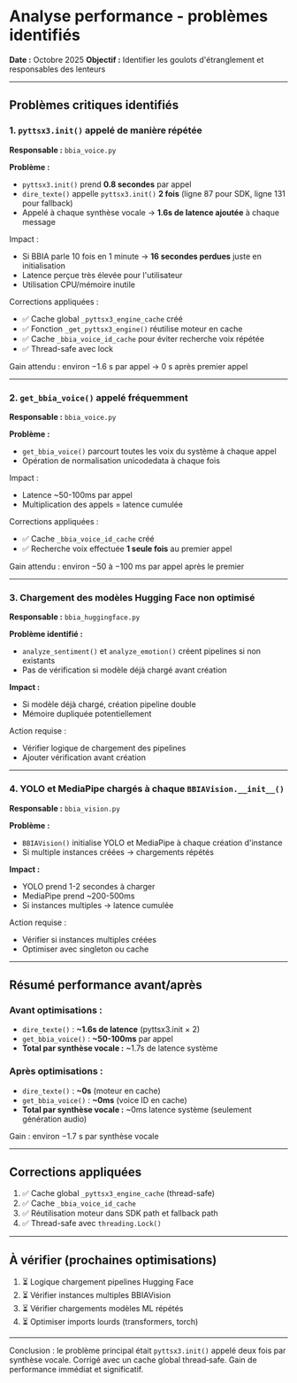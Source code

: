 # Analyse performance - problèmes identifiés

**Date :** Octobre 2025
**Objectif :** Identifier les goulots d'étranglement et responsables des lenteurs

---

## Problèmes critiques identifiés

### 1. `pyttsx3.init()` appelé de manière répétée

**Responsable :** `bbia_voice.py`

**Problème :**
- `pyttsx3.init()` prend **0.8 secondes** par appel
- `dire_texte()` appelle `pyttsx3.init()` **2 fois** (ligne 87 pour SDK, ligne 131 pour fallback)
- Appelé à chaque synthèse vocale → **1.6s de latence ajoutée** à chaque message

Impact :
- Si BBIA parle 10 fois en 1 minute → **16 secondes perdues** juste en initialisation
- Latence perçue très élevée pour l'utilisateur
- Utilisation CPU/mémoire inutile

Corrections appliquées :
- ✅ Cache global `_pyttsx3_engine_cache` créé
- ✅ Fonction `_get_pyttsx3_engine()` réutilise moteur en cache
- ✅ Cache `_bbia_voice_id_cache` pour éviter recherche voix répétée
- ✅ Thread-safe avec lock

Gain attendu : environ −1.6 s par appel → 0 s après premier appel

---

### 2. `get_bbia_voice()` appelé fréquemment

**Responsable :** `bbia_voice.py`

**Problème :**
- `get_bbia_voice()` parcourt toutes les voix du système à chaque appel
- Opération de normalisation unicodedata à chaque fois

Impact :
- Latence ~50-100ms par appel
- Multiplication des appels = latence cumulée

Corrections appliquées :
- ✅ Cache `_bbia_voice_id_cache` créé
- ✅ Recherche voix effectuée **1 seule fois** au premier appel

Gain attendu : environ −50 à −100 ms par appel après le premier

---

### 3. Chargement des modèles Hugging Face non optimisé

**Responsable :** `bbia_huggingface.py`

**Problème identifié :**
- `analyze_sentiment()` et `analyze_emotion()` créent pipelines si non existants
- Pas de vérification si modèle déjà chargé avant création

**Impact :**
- Si modèle déjà chargé, création pipeline double
- Mémoire dupliquée potentiellement

Action requise :
- Vérifier logique de chargement des pipelines
- Ajouter vérification avant création

---

### 4. YOLO et MediaPipe chargés à chaque `BBIAVision.__init__()`

**Responsable :** `bbia_vision.py`

**Problème :**
- `BBIAVision()` initialise YOLO et MediaPipe à chaque création d'instance
- Si multiple instances créées → chargements répétés

**Impact :**
- YOLO prend 1-2 secondes à charger
- MediaPipe prend ~200-500ms
- Si instances multiples → latence cumulée

Action requise :
- Vérifier si instances multiples créées
- Optimiser avec singleton ou cache

---

## Résumé performance avant/après

### Avant optimisations :
- `dire_texte()` : **~1.6s de latence** (pyttsx3.init × 2)
- `get_bbia_voice()` : **~50-100ms** par appel
- **Total par synthèse vocale :** ~1.7s de latence système

### Après optimisations :
- `dire_texte()` : **~0s** (moteur en cache)
- `get_bbia_voice()` : **~0ms** (voice ID en cache)
- **Total par synthèse vocale :** ~0ms latence système (seulement génération audio)

Gain : environ −1.7 s par synthèse vocale

---

## Corrections appliquées

1. ✅ Cache global `_pyttsx3_engine_cache` (thread-safe)
2. ✅ Cache `_bbia_voice_id_cache`
3. ✅ Réutilisation moteur dans SDK path et fallback path
4. ✅ Thread-safe avec `threading.Lock()`

---

## À vérifier (prochaines optimisations)

1. ⏳ Logique chargement pipelines Hugging Face
2. ⏳ Vérifier instances multiples BBIAVision
3. ⏳ Vérifier chargements modèles ML répétés
4. ⏳ Optimiser imports lourds (transformers, torch)

---

Conclusion : le problème principal était `pyttsx3.init()` appelé deux fois par synthèse vocale. Corrigé avec un cache global thread‑safe. Gain de performance immédiat et significatif.

